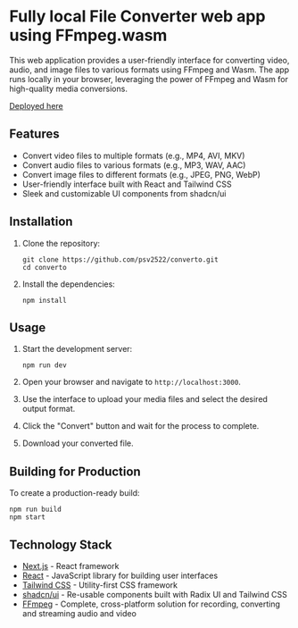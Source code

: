 # Fully local File Converter web app using FFmpeg.wasm

This web application provides a user-friendly interface for converting video, audio, and image files to various formats using FFmpeg and Wasm. The app runs locally in your browser, leveraging the power of FFmpeg and Wasm for high-quality media conversions.

[Deployed here](https://mylocalconverto.vercel.app/)

## Features

- Convert video files to multiple formats (e.g., MP4, AVI, MKV)
- Convert audio files to various formats (e.g., MP3, WAV, AAC)
- Convert image files to different formats (e.g., JPEG, PNG, WebP)
- User-friendly interface built with React and Tailwind CSS
- Sleek and customizable UI components from shadcn/ui

## Installation

1. Clone the repository:
   ```
   git clone https://github.com/psv2522/converto.git
   cd converto
   ```

2. Install the dependencies:
   ```
   npm install
   ```

## Usage

1. Start the development server:
   ```
   npm run dev
   ```

2. Open your browser and navigate to `http://localhost:3000`.

3. Use the interface to upload your media files and select the desired output format.

4. Click the "Convert" button and wait for the process to complete.

5. Download your converted file.

## Building for Production

To create a production-ready build:

```
npm run build
npm start
```

## Technology Stack

- [Next.js](https://nextjs.org/) - React framework
- [React](https://reactjs.org/) - JavaScript library for building user interfaces
- [Tailwind CSS](https://tailwindcss.com/) - Utility-first CSS framework
- [shadcn/ui](https://ui.shadcn.com/) - Re-usable components built with Radix UI and Tailwind CSS
- [FFmpeg](https://ffmpeg.org/) - Complete, cross-platform solution for recording, converting and streaming audio and video
